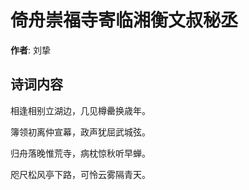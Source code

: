 # 倚舟崇福寺寄临湘衡文叔秘丞

**作者**: 刘挚

## 诗词内容

相逢相别立湖边，几见樽罍换歳年。

簿领初离仲宣幕，政声犹屈武城弦。

归舟落晚惟荒寺，病枕惊秋听早蝉。

咫尺松风亭下路，可怜云雾隔青天。


